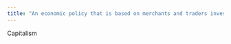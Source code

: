 ```yaml
---
title: "An economic policy that is based on merchants and traders investing money for profit."
---
```

Capitalism


